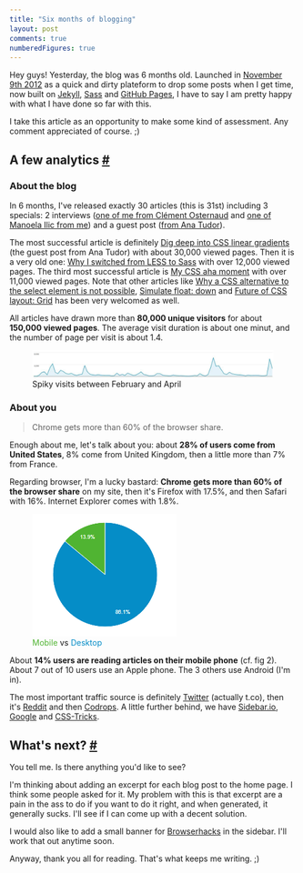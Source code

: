 ```yaml
---
title: "Six months of blogging"
layout: post
comments: true
numberedFigures: true
---
```

<section>
<p>Hey guys! Yesterday, the blog was 6 months old. Launched in <a href="http://hugogiraudel.com/2012/11/09/redesign-blog/">November 9th 2012</a> as a quick and dirty plateform to drop some posts when I get time, now built on <a href="http://jekyllrb.com/">Jekyll</a>, <a href="http://sass-lang.com/">Sass</a> and <a href="https://github.com/HugoGiraudel/hugogiraudel.github.com">GitHub Pages</a>, I have to say I am pretty happy with what I have done so far with this.</p>
<p>I take this article as an opportunity to make some kind of assessment. Any comment appreciated of course. ;)</p>
</section>
<section id="analytics">
<h2>A few analytics <a href="#analytics">#</a></h2>
<h3>About the blog</h3>
<p>In 6 months, I've released exactly 30 articles (this is 31st) including 3 specials: 2 interviews (<a href="http://hugogiraudel.com/2013/04/23/interview-by-clement-osternaud/">one of me from Clément Osternaud</a> and <a href="http://hugogiraudel.com/2013/03/11/interview-manoela-ilic/">one of Manoela Ilic from me</a>) and a guest post (<a href="http://hugogiraudel.com/2013/02/04/css-gradients/">from Ana Tudor</a>).</p>
<p>The most successful article is definitely <a href="http://hugogiraudel.com/2013/02/04/css-gradients/">Dig deep into CSS linear gradients</a> (the guest post from Ana Tudor) with about 30,000 viewed pages. Then it is a very old one: <a href="http://hugogiraudel.com/2012/11/13/less-to-sass/">Why I switched from LESS to Sass</a> with over 12,000 viewed pages. The third most successful article is <a href="http://hugogiraudel.com/2013/04/30/css-aha-moment/">My CSS aha moment</a> with over 11,000 viewed pages. Note that other articles like <a href="http://hugogiraudel.com/2013/04/08/css-alternative-select/">Why a CSS alternative to the select element is not possible</a>, <a href="http://hugogiraudel.com/2013/01/28/float-down/">Simulate float: down</a> and <a href="http://hugogiraudel.com/2013/04/04/css-grid-layout/">Future of CSS layout: Grid</a> has been very welcomed as well.</p>
<p>All articles have drawn more than <strong>80,000 unique visitors</strong> for about <strong>150,000 viewed pages</strong>. The average visit duration is about one minut, and the number of page per visit is about 1.4.</p>
<figure class="figure">
<img src="/images/six-months-blogging__visits.jpg" alt="">
<figcaption>Spiky visits between February and April</figcaption>
</figure>
<h3>About you</h3>
<blockquote class="pull-quote--right">Chrome gets more than 60% of the browser share.</blockquote>
<p>Enough about me, let's talk about you: about <strong>28% of users come from United States</strong>, 8% come from United Kingdom, then a little more than 7% from France.</p>
<p>Regarding browser, I'm a lucky bastard: <strong>Chrome gets more than 60% of the browser share</strong> on my site, then it's Firefox with 17.5%, and then Safari with 16%. Internet Explorer comes with 1.8%.</p>
<figure class="figure--left">
<img src="/images/six-months-blogging__mobile-vs-desktop.png" alt="">
<figcaption><span style="color: #50b432">Mobile</span> vs <span style="color: #058dc7">Desktop</span></figcaption>
</figure>
<p>About <strong>14% users are reading articles on their mobile phone</strong> (cf. fig 2). About 7 out of 10 users use an Apple phone. The 3 others use Android (I'm in).</p>
<p>The most important traffic source is definitely <a href="http://twitter.com">Twitter</a> (actually t.co), then it's <a href="http://reddit.com">Reddit</a> and then <a href="http://tympanus.com/codrops/">Codrops</a>. A little further behind, we have <a href="http://sidebar.io">Sidebar.io</a>, <a href="http://google.com">Google</a> and <a href="http://css-tricks.com">CSS-Tricks</a>.</p>
</section>
<section>
<h2>What's next? <a href="#">#</a></h2>
<p>You tell me. Is there anything you'd like to see?</p>
<p>I'm thinking about adding an excerpt for each blog post to the home page. I think some people asked for it. My problem with this is that excerpt are a pain in the ass to do if you want to do it right, and when generated, it generally sucks. I'll see if I can come up with a decent solution.</p>
<p>I would also like to add a small banner for <a href="http://browserhacks.com">Browserhacks</a> in the sidebar. I'll work that out anytime soon.</p>
<p>Anyway, thank you all for reading. That's what keeps me writing. ;)</p>
</section>